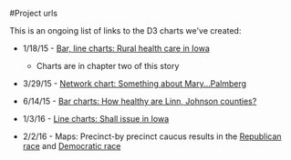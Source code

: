 #Project urls

This is an ongoing list of links to the D3 charts we've created:

* 1/18/15 - [Bar, line charts: Rural health care in Iowa](http://thegazette.com/iowas-rural-health-systems-face-their-own-challenges-20150118)
	- Charts are in chapter two of this story

* 3/29/15 - [Network chart: Something about Mary...Palmberg](http://thegazette.com/subject/news/something-about-marypalmberg-20150329)

* 6/14/15 - [Bar charts: How healthy are Linn, Johnson counties?](http://thegazette.com/subject/news/health/health-snapshot-20150614)

* 1/3/16 - [Line charts: Shall issue in Iowa](http://www.thegazette.com/subject/news/public-safety/five-years-after-passage-of-the-shall-issue-gun-law-views-remain-mixed-20160103)

* 2/2/16 - Maps: Precinct-by precinct caucus results in the [Republican race](http://www.thegazette.com/subject/news/politics/election/republican-presidential/rubio-leaves-iowa-with-third-place-finish-marcomentum-20160202) and [Democratic race](http://www.thegazette.com/subject/news/politics/election/republican-presidential/rubio-leaves-iowa-with-third-place-finish-marcomentum-20160202)
